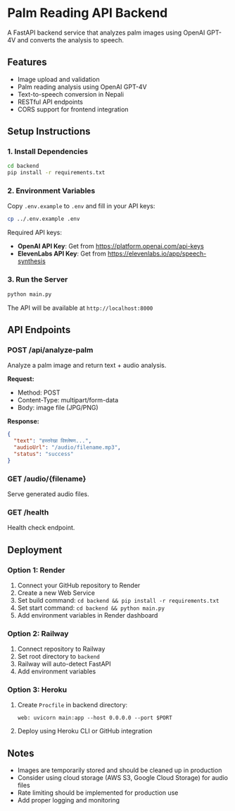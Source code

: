 # Palm Reading API Backend

A FastAPI backend service that analyzes palm images using OpenAI GPT-4V and converts the analysis to speech.

## Features

- Image upload and validation
- Palm reading analysis using OpenAI GPT-4V
- Text-to-speech conversion in Nepali
- RESTful API endpoints
- CORS support for frontend integration

## Setup Instructions

### 1. Install Dependencies

```bash
cd backend
pip install -r requirements.txt
```

### 2. Environment Variables

Copy `.env.example` to `.env` and fill in your API keys:

```bash
cp ../.env.example .env
```

Required API keys:
- **OpenAI API Key**: Get from https://platform.openai.com/api-keys
- **ElevenLabs API Key**: Get from https://elevenlabs.io/app/speech-synthesis

### 3. Run the Server

```bash
python main.py
```

The API will be available at `http://localhost:8000`

## API Endpoints

### POST /api/analyze-palm
Analyze a palm image and return text + audio analysis.

**Request:**
- Method: POST
- Content-Type: multipart/form-data
- Body: image file (JPG/PNG)

**Response:**
```json
{
  "text": "हस्तरेखा विश्लेषण...",
  "audioUrl": "/audio/filename.mp3",
  "status": "success"
}
```

### GET /audio/{filename}
Serve generated audio files.

### GET /health
Health check endpoint.

## Deployment

### Option 1: Render
1. Connect your GitHub repository to Render
2. Create a new Web Service
3. Set build command: `cd backend && pip install -r requirements.txt`
4. Set start command: `cd backend && python main.py`
5. Add environment variables in Render dashboard

### Option 2: Railway
1. Connect repository to Railway
2. Set root directory to `backend`
3. Railway will auto-detect FastAPI
4. Add environment variables

### Option 3: Heroku
1. Create `Procfile` in backend directory:
   ```
   web: uvicorn main:app --host 0.0.0.0 --port $PORT
   ```
2. Deploy using Heroku CLI or GitHub integration

## Notes

- Images are temporarily stored and should be cleaned up in production
- Consider using cloud storage (AWS S3, Google Cloud Storage) for audio files
- Rate limiting should be implemented for production use
- Add proper logging and monitoring
